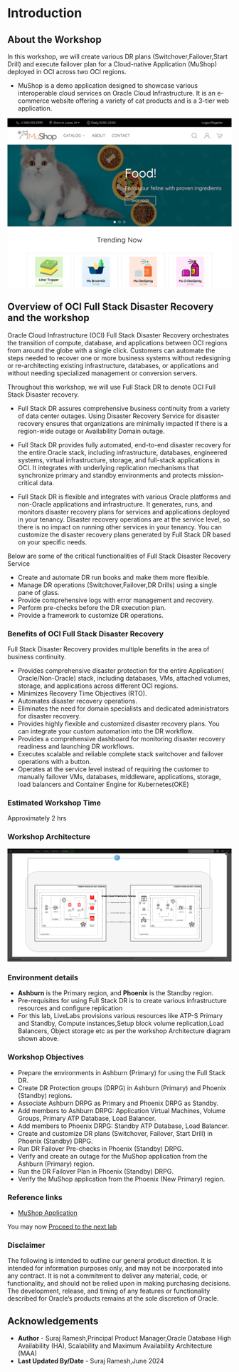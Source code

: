 # Introduction

## About the Workshop

In this workshop, we will create various DR plans (Switchover,Failover,Start Drill) and execute failover plan for a Cloud-native Application (MuShop) deployed in OCI across two OCI regions.

- MuShop is a demo application designed to showcase various interoperable cloud services on Oracle Cloud Infrastructure. It is an e-commerce website offering a variety of cat products and is a 3-tier web application.

![MuShop webpage](./images/mushop.png)

## Overview of OCI Full Stack Disaster Recovery and the workshop 

Oracle Cloud Infrastructure (OCI) Full Stack Disaster Recovery orchestrates the transition of compute, database, and applications between OCI regions from around the globe with a single click. Customers can automate the steps needed to recover one or more business systems without redesigning or re-architecting existing infrastructure, databases, or applications and without needing specialized management or conversion servers.

Throughout this workshop, we will use Full Stack DR to denote OCI Full Stack Disaster recovery.

- Full Stack DR assures comprehensive business continuity from a variety of data center outages. Using Disaster Recovery Service for disaster recovery ensures that organizations are minimally impacted if there is a region-wide outage or Availability Domain outage.

- Full Stack DR provides fully automated, end-to-end disaster recovery for the entire Oracle stack, including infrastructure, databases, engineered systems, virtual infrastructure, storage, and full-stack applications in OCI. It integrates with underlying replication mechanisms that synchronize primary and standby environments and protects mission-critical data.

- Full Stack DR is flexible and integrates with various Oracle platforms and non-Oracle applications and infrastructure. It generates, runs, and monitors disaster recovery plans for services and applications deployed in your tenancy. Disaster recovery operations are at the service level, so there is no impact on running other services in your tenancy. You can customize the disaster recovery plans generated by Full Stack DR based on your specific needs.

Below are some of the critical functionalities of Full Stack Disaster Recovery Service

- Create and automate DR run books and make them more flexible.
- Manage DR operations (Switchover,Failover,DR Drills) using a single pane of glass.
- Provide comprehensive logs with error management and recovery.
- Perform pre-checks before the DR execution plan.
- Provide a framework to customize DR operations.

### Benefits of OCI Full Stack Disaster Recovery

Full Stack Disaster Recovery provides multiple benefits in the area of business continuity.

- Provides comprehensive disaster protection for the entire Application( Oracle/Non-Oracle) stack, including databases, VMs, attached volumes, storage, and applications across different OCI regions.
- Minimizes Recovery Time Objectives (RTO).
- Automates disaster recovery operations.
- Eliminates the need for domain specialists and dedicated administrators for disaster recovery.
- Provides highly flexible and customized disaster recovery plans. You can integrate your custom automation into the DR workflow.
- Provides a comprehensive dashboard for monitoring disaster recovery readiness and launching DR workflows.
- Executes scalable and reliable complete stack switchover and failover operations with a button.
- Operates at the service level instead of requiring the customer to manually failover VMs, databases, middleware, applications, storage, load balancers and Container Engine for Kubernetes(OKE)

### Estimated Workshop Time

Approximately 2 hrs

### Workshop Architecture

![MuShop Full Stack DR Architecture](./images/mushop-fsdrs.png)

### Environment details

- **Ashburn** is the Primary region, and **Phoenix** is the Standby region.
- Pre-requisites for using Full Stack DR is to create various infrastructure resources and configure replication
- For this lab, LiveLabs provisions various resources like ATP-S Primary and Standby, Compute instances,Setup block volume replication,Load Balancers, Object storage etc as per the workshop Architecture diagram shown above.

### Workshop Objectives

- Prepare the environments in Ashburn (Primary) for using the Full Stack DR.
- Create DR Protection groups (DRPG) in Ashburn (Primary) and Phoenix (Standby) regions.
- Associate Ashburn DRPG as Primary and Phoenix DRPG as Standby.
- Add members to Ashburn DRPG: Application Virtual Machines, Volume Groups, Primary ATP Database, Load Balancer.
- Add members to Phoenix DRPG: Standby ATP Database, Load Balancer.
- Create and customize DR plans (Switchover, Failover, Start Drill) in Phoenix (Standby) DRPG.
- Run DR Failover Pre-checks in Phoenix (Standby) DRPG.
- Verify and create an outage for the MuShop application from the Ashburn (Primary) region.
- Run the DR Failover Plan in Phoenix (Standby) DRPG.
- Verify the MuShop application from the Phoenix (New Primary) region.

### Reference links

- [MuShop Application](https://github.com/oracle-quickstart/oci-cloudnative/tree/master/deploy/basic)

You may now [Proceed to the next lab](#next)

### Disclaimer

The following is intended to outline our general product direction. It is intended for information purposes only, and may not be incorporated into any contract. It is not a commitment to deliver any material, code, or functionality, and should not be relied upon in making purchasing decisions. The development, release, and timing of any features or functionality described for Oracle’s products remains at the sole discretion of Oracle.

## Acknowledgements

- **Author** - Suraj Ramesh,Principal Product Manager,Oracle Database High Availability (HA), Scalability and Maximum Availability Architecture (MAA)
- **Last Updated By/Date** - Suraj Ramesh,June 2024
